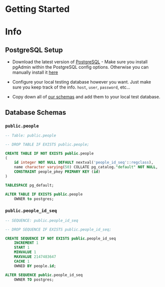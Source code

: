 # Getting Started

# Info

## PostgreSQL Setup

- Download the latest version of [PostgreSQL](https://www.postgresql.org/download/) - Make sure you install pgAdmin within the PostgreSQL config options. Otherwise you can manually install it [here](https://www.pgadmin.org/)
- Configure your local testing database however you want. Just make sure you keep track of the info. `host`, `user`, `password`, etc...

- Copy down all of [our schemas](https://github.com/Minuteman-PWD-2025/Biotech-CSI-Server/edit/psql-implmentation/README.md#database-schemas) and add them to your local test database.

## Database Schemas

### `public.people`
```sql
-- Table: public.people

-- DROP TABLE IF EXISTS public.people;

CREATE TABLE IF NOT EXISTS public.people
(
    id integer NOT NULL DEFAULT nextval('people_id_seq'::regclass),
    name character varying(50) COLLATE pg_catalog."default" NOT NULL,
    CONSTRAINT people_pkey PRIMARY KEY (id)
)

TABLESPACE pg_default;

ALTER TABLE IF EXISTS public.people
    OWNER to postgres;
```
### `public.people_id_seq`
```sql
-- SEQUENCE: public.people_id_seq

-- DROP SEQUENCE IF EXISTS public.people_id_seq;

CREATE SEQUENCE IF NOT EXISTS public.people_id_seq
    INCREMENT 1
    START 1
    MINVALUE 1
    MAXVALUE 2147483647
    CACHE 1
    OWNED BY people.id;

ALTER SEQUENCE public.people_id_seq
    OWNER TO postgres;
```

